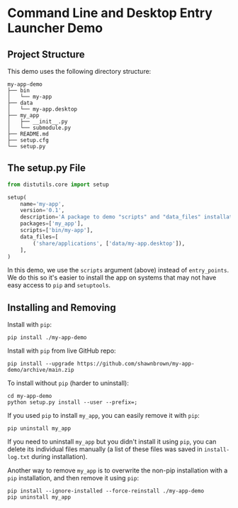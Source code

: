Command Line and Desktop Entry Launcher Demo
============================================


Project Structure
-----------------

This demo uses the following directory structure:

    my-app-demo
    ├── bin
    │   └── my-app
    ├── data
    │   └── my-app.desktop
    ├── my_app
    │   ├── __init__.py
    │   └── submodule.py
    ├── README.md
    ├── setup.cfg
    └── setup.py


The setup.py File
-----------------

```python
from distutils.core import setup

setup(
    name='my-app',
    version='0.1',
    description='A package to demo "scripts" and "data_files" installation.',
    packages=['my_app'],
    scripts=['bin/my-app'],
    data_files=[
        ('share/applications', ['data/my-app.desktop']),
    ],
)
```

In this demo, we use the `scripts` argument (above) instead of `entry_points`.
We do this so it's easier to install the app on systems that may not have easy
access to `pip` and `setuptools`.


Installing and Removing
-----------------------

Install with `pip`:

    pip install ./my-app-demo

Install with `pip` from live GitHub repo:

    pip install --upgrade https://github.com/shawnbrown/my-app-demo/archive/main.zip

To install without `pip` (harder to uninstall):

    cd my-app-demo
    python setup.py install --user --prefix=;

If you used `pip` to install `my_app`, you can easily remove it with `pip`:

    pip uninstall my_app

If you need to uninstall `my_app` but you didn't install it using `pip`, you
can delete its individual files manually (a list of these files was saved in
`install-log.txt` during installation).

Another way to remove `my_app` is to overwrite the non-pip installation
with a `pip` installation, and then remove it using `pip`:

    pip install --ignore-installed --force-reinstall ./my-app-demo
    pip uninstall my_app
